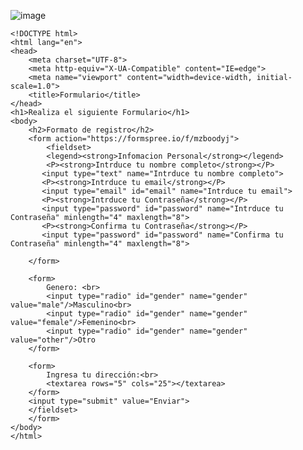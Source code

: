 ![image](https://user-images.githubusercontent.com/91554777/170103427-2b681a6e-05b6-49f3-834b-c188ebf12fbb.png)

    <!DOCTYPE html>
    <html lang="en">
    <head>
        <meta charset="UTF-8">
        <meta http-equiv="X-UA-Compatible" content="IE=edge">
        <meta name="viewport" content="width=device-width, initial-scale=1.0">
        <title>Formulario</title>
    </head>
    <h1>Realiza el siguiente Formulario</h1>
    <body>
        <h2>Formato de registro</h2>
        <form action="https://formspree.io/f/mzboodyj">
            <fieldset>
            <legend><strong>Infomacion Personal</strong></legend>
            <P><strong>Intrduce tu nombre completo</strong></P>
           <input type="text" name="Intrduce tu nombre completo">
           <P><strong>Intrduce tu email</strong></P>
           <input type="email" id="email" name="Intrduce tu email">
           <P><strong>Intrduce tu Contraseña</strong></P>
           <input type="password" id="password" name="Intrduce tu Contraseña" minlength="4" maxlength="8">
           <P><strong>Confirma tu Contraseña</strong></P>
           <input type="password" id="password" name="Confirma tu Contraseña" minlength="4" maxlength="8">

        </form>

        <form>
            Genero: <br>
            <input type="radio" id="gender" name="gender" value="male"/>Masculino<br>
            <input type="radio" id="gender" name="gender" value="female"/>Femenino<br>
            <input type="radio" id="gender" name="gender" value="other"/>Otro 
        </form>

        <form>
            Ingresa tu dirección:<br>
            <textarea rows="5" cols="25"></textarea>
        </form> 
        <input type="submit" value="Enviar">
        </fieldset>
        </form>
    </body>
    </html>
